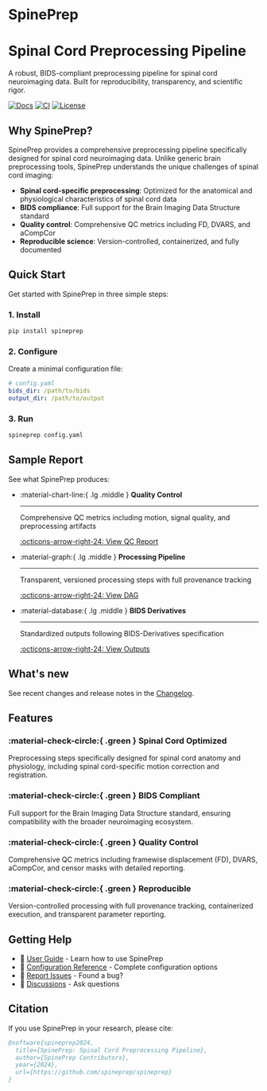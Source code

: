 # SpinePrep

<div class="hero">
  <h1>Spinal Cord Preprocessing Pipeline</h1>
  <p class="lead">
    A robust, BIDS-compliant preprocessing pipeline for spinal cord neuroimaging data.
    Built for reproducibility, transparency, and scientific rigor.
  </p>
</div>

<!-- Badges -->

[![Docs](https://img.shields.io/badge/docs-material-blue)](index.md)
[![CI](https://github.com/spineprep/spineprep/actions/workflows/docs.yml/badge.svg)](https://github.com/spineprep/spineprep/actions/workflows/docs.yml)
[![License](https://img.shields.io/badge/license-Apache--2.0-green)](../LICENSE)

## Why SpinePrep?

SpinePrep provides a comprehensive preprocessing pipeline specifically designed for spinal cord neuroimaging data. Unlike generic brain preprocessing tools, SpinePrep understands the unique challenges of spinal cord imaging:

- **Spinal cord-specific preprocessing**: Optimized for the anatomical and physiological characteristics of spinal cord data
- **BIDS compliance**: Full support for the Brain Imaging Data Structure standard
- **Quality control**: Comprehensive QC metrics including FD, DVARS, and aCompCor
- **Reproducible science**: Version-controlled, containerized, and fully documented

## Quick Start

Get started with SpinePrep in three simple steps:

### 1. Install

```bash
pip install spineprep
```

### 2. Configure

Create a minimal configuration file:

```yaml
# config.yaml
bids_dir: /path/to/bids
output_dir: /path/to/output
```

### 3. Run

```bash
spineprep config.yaml
```

## Sample Report

See what SpinePrep produces:

<div class="grid cards" markdown>

-   :material-chart-line:{ .lg .middle } **Quality Control**

    ---

    Comprehensive QC metrics including motion, signal quality, and preprocessing artifacts

    [:octicons-arrow-right-24: View QC Report](user-guide/qc.md)

-   :material-graph:{ .lg .middle } **Processing Pipeline**

    ---

    Transparent, versioned processing steps with full provenance tracking

    [:octicons-arrow-right-24: View DAG](user-guide/usage.md#processing-pipeline)

-   :material-database:{ .lg .middle } **BIDS Derivatives**

    ---

    Standardized outputs following BIDS-Derivatives specification

    [:octicons-arrow-right-24: View Outputs](user-guide/outputs.md)

</div>

## What's new

See recent changes and release notes in the [Changelog](CHANGELOG.md).

## Features

### :material-check-circle:{ .green } **Spinal Cord Optimized**

Preprocessing steps specifically designed for spinal cord anatomy and physiology, including spinal cord-specific motion correction and registration.

### :material-check-circle:{ .green } **BIDS Compliant**

Full support for the Brain Imaging Data Structure standard, ensuring compatibility with the broader neuroimaging ecosystem.

### :material-check-circle:{ .green } **Quality Control**

Comprehensive QC metrics including framewise displacement (FD), DVARS, aCompCor, and censor masks with detailed reporting.

### :material-check-circle:{ .green } **Reproducible**

Version-controlled processing with full provenance tracking, containerized execution, and transparent parameter reporting.

## Getting Help

- 📖 [User Guide](user-guide/usage.md) - Learn how to use SpinePrep
- 🔧 [Configuration Reference](reference/config.md) - Complete configuration options
- 🐛 [Report Issues](https://github.com/spineprep/spineprep/issues) - Found a bug?
- 💬 [Discussions](https://github.com/spineprep/spineprep/discussions) - Ask questions

## Citation

If you use SpinePrep in your research, please cite:

```bibtex
@software{spineprep2024,
  title={SpinePrep: Spinal Cord Preprocessing Pipeline},
  author={SpinePrep Contributors},
  year={2024},
  url={https://github.com/spineprep/spineprep}
}
```
